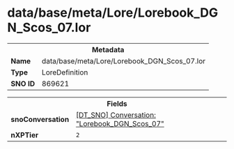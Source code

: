<h1>data/base/meta/Lore/Lorebook_DGN_Scos_07.lor</h1><table><tr><th colspan="100%">Metadata</th></tr><tr><td><b>Name</b></td><td>data/base/meta/Lore/Lorebook_DGN_Scos_07.lor</td></tr><tr><td><b>Type</b></td><td>LoreDefinition</td></tr><tr><td><b>SNO ID</b></td><td>869621</td></tr></table>

<table><tr><th colspan="100%">Fields</th></tr><tr><td><b>snoConversation</b></td><td><a href="..\Conversation\Lorebook_DGN_Scos_07.cnv">[DT_SNO] Conversation: "Lorebook_DGN_Scos_07"</a></td></tr><tr><td><b>nXPTier</b></td><td><code>2</code></td></tr></table>

